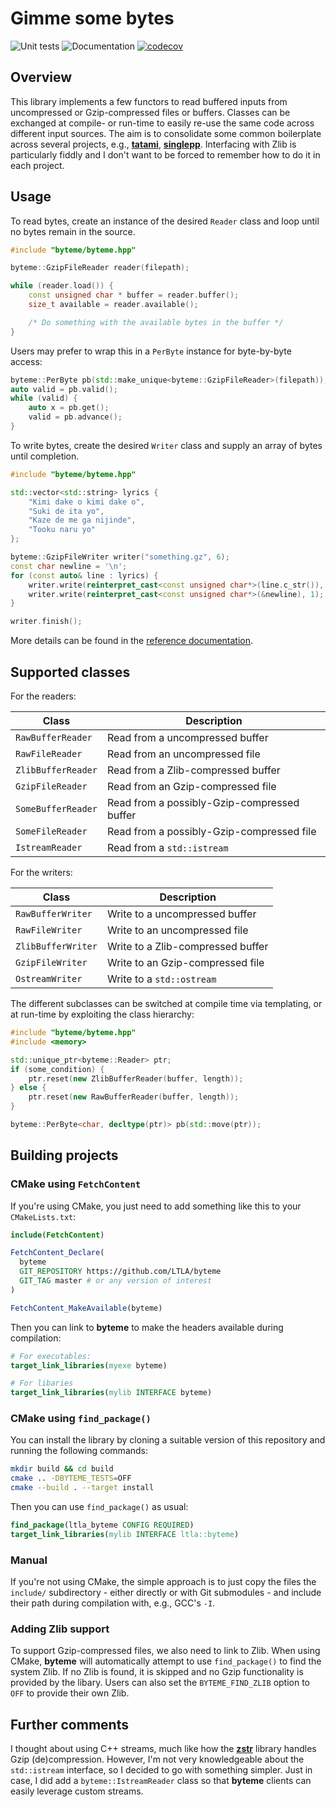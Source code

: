 # Gimme some bytes 

![Unit tests](https://github.com/LTLA/byteme/actions/workflows/run-tests.yaml/badge.svg)
![Documentation](https://github.com/LTLA/byteme/actions/workflows/doxygenate.yaml/badge.svg)
[![codecov](https://codecov.io/gh/LTLA/byteme/branch/master/graph/badge.svg?token=7I3UBJLHSO)](https://codecov.io/gh/LTLA/byteme)

## Overview

This library implements a few functors to read buffered inputs from uncompressed or Gzip-compressed files or buffers.
Classes can be exchanged at compile- or run-time to easily re-use the same code across different input sources.
The aim is to consolidate some common boilerplate across several projects, e.g., [**tatami**](https://github.com/LTLA/tatami), [**singlepp**](https://github.com/LTLA/singlepp).
Interfacing with Zlib is particularly fiddly and I don't want to be forced to remember how to do it in each project.

## Usage

To read bytes, create an instance of the desired `Reader` class and loop until no bytes remain in the source.

```cpp
#include "byteme/byteme.hpp"

byteme::GzipFileReader reader(filepath); 

while (reader.load()) {
    const unsigned char * buffer = reader.buffer();
    size_t available = reader.available();

    /* Do something with the available bytes in the buffer */
}
```

Users may prefer to wrap this in a `PerByte` instance for byte-by-byte access:

```cpp
byteme::PerByte pb(std::make_unique<byteme::GzipFileReader>(filepath));
auto valid = pb.valid();
while (valid) {
    auto x = pb.get();
    valid = pb.advance();
}
```

To write bytes, create the desired `Writer` class and supply an array of bytes until completion.

```cpp
#include "byteme/byteme.hpp"

std::vector<std::string> lyrics { 
    "Kimi dake o kimi dake o", 
    "Suki de ita yo",
    "Kaze de me ga nijinde",
    "Tooku naru yo"
};

byteme::GzipFileWriter writer("something.gz", 6);
const char newline = '\n';
for (const auto& line : lyrics) {
    writer.write(reinterpret_cast<const unsigned char*>(line.c_str()), line.size());
    writer.write(reinterpret_cast<const unsigned char*>(&newline), 1);
}

writer.finish();
```

More details can be found in the [reference documentation](https://ltla.github.io/byteme).

## Supported classes

For the readers:

| Class | Description |
|-------|-------------|
|`RawBufferReader`| Read from a uncompressed buffer|
|`RawFileReader`| Read from an uncompressed file|
|`ZlibBufferReader`| Read from a Zlib-compressed buffer|
|`GzipFileReader`| Read from an Gzip-compressed file|
|`SomeBufferReader`| Read from a possibly-Gzip-compressed buffer|
|`SomeFileReader`| Read from a possibly-Gzip-compressed file|
|`IstreamReader`| Read from a `std::istream`|

For the writers:

| Class | Description |
|-------|-------------|
|`RawBufferWriter`| Write to a uncompressed buffer|
|`RawFileWriter`| Write to an uncompressed file|
|`ZlibBufferWriter`| Write to a Zlib-compressed buffer|
|`GzipFileWriter`| Write to an Gzip-compressed file|
|`OstreamWriter`| Write to a `std::ostream`|

The different subclasses can be switched at compile time via templating, or at run-time by exploiting the class hierarchy:

```cpp
#include "byteme/byteme.hpp"
#include <memory>

std::unique_ptr<byteme::Reader> ptr;
if (some_condition) {
    ptr.reset(new ZlibBufferReader(buffer, length));
} else {
    ptr.reset(new RawBufferReader(buffer, length));
}

byteme::PerByte<char, decltype(ptr)> pb(std::move(ptr));
```

## Building projects

### CMake using `FetchContent`

If you're using CMake, you just need to add something like this to your `CMakeLists.txt`:

```cmake
include(FetchContent)

FetchContent_Declare(
  byteme 
  GIT_REPOSITORY https://github.com/LTLA/byteme
  GIT_TAG master # or any version of interest
)

FetchContent_MakeAvailable(byteme)
```

Then you can link to **byteme** to make the headers available during compilation:

```cmake
# For executables:
target_link_libraries(myexe byteme)

# For libaries
target_link_libraries(mylib INTERFACE byteme)
```

### CMake using `find_package()`

You can install the library by cloning a suitable version of this repository and running the following commands:

```sh
mkdir build && cd build
cmake .. -DBYTEME_TESTS=OFF
cmake --build . --target install
```

Then you can use `find_package()` as usual:

```cmake
find_package(ltla_byteme CONFIG REQUIRED)
target_link_libraries(mylib INTERFACE ltla::byteme)
```

### Manual

If you're not using CMake, the simple approach is to just copy the files the `include/` subdirectory -
either directly or with Git submodules - and include their path during compilation with, e.g., GCC's `-I`.

### Adding Zlib support

To support Gzip-compressed files, we also need to link to Zlib.
When using CMake, **byteme** will automatically attempt to use `find_package()` to find the system Zlib.
If no Zlib is found, it is skipped and no Gzip functionality is provided by the libary.
Users can also set the `BYTEME_FIND_ZLIB` option to `OFF` to provide their own Zlib.

## Further comments

I thought about using C++ streams, much like how the [**zstr**](https://github.com/mateidavid/zstr) library handles Gzip (de)compression.
However, I'm not very knowledgeable about the `std::istream` interface, so I decided to go with something simpler.
Just in case, I did add a `byteme::IstreamReader` class so that **byteme** clients can easily leverage custom streams. 
